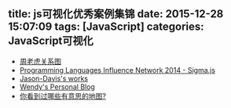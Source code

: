 title: js可视化优秀案例集锦
date: 2015-12-28 15:07:09
tags: [JavaScript]
categories: JavaScript可视化
---

- [周老虎关系图](http://datanews.caixin.com/2014/zhoushicailu/)
- [Programming Languages Influence Network 2014 - Sigma.js](http://exploringdata.github.io/vis/programming-languages-influence-network-2014/)
- [Jason-Davis's works](https://www.jasondavies.com/)
- [Wendy's Personal Blog](http://www.wendyshijia.com/)
- [你看到过哪些有意思的地图?](https://www.zhihu.com/question/34378366#answer-29407876)